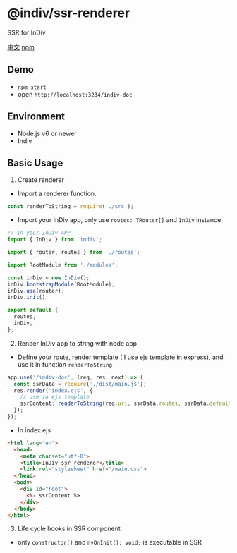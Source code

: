 # @indiv/ssr-renderer

SSR for InDiv

[中文](https://dimalilongji.github.io/indiv-doc/ssr)
[npm](https://www.npmjs.com/package/@indiv/ssr-renderer)

## Demo
  - `npm start`
  - open `http://localhost:3234/indiv-doc`

## Environment

  - Node.js v6 or newer
  - Indiv 

## Basic Usage

1. Create renderer

  - Import a renderer function.

  ```typescript
  const renderToString = require('./src');
  ```

  - Import your InDiv app, only use `routes: TRouter[]` and `InDiv` instance

  ```typescript
  // in your InDiv APP
  import { InDiv } from 'indiv';

  import { router, routes } from './routes';

  import RootModule from './modules';

  const inDiv = new InDiv();
  inDiv.bootstrapModule(RootModule);
  inDiv.use(router);
  inDiv.init();

  export default {
    routes,
    inDiv,
  };
  ```

2. Render InDiv app to string with node app
  
  - Define your route, render template ( I use ejs template in express), and use it in function `renderToString`

  ```typescript
  app.use('/indiv-doc', (req, res, next) => {
    const ssrData = require('./dist/main.js');
    res.render('index.ejs', {
      // use in ejs template
      ssrContent: renderToString(req.url, ssrData.routes, ssrData.default.inDiv),
    });
  });
  ```

  - In index.ejs

  ```html
  <html lang="en">
    <head>
      <meta charset="utf-8">
      <title>InDiv ssr renderer</title>
      <link rel="stylesheet" href="/main.css">
    </head>
    <body>
      <div id="root">
        <%- ssrContent %>
      </div>
    </body>
  </html>
  ```

3. Life cycle hooks in SSR component

  - only `constructor()` and `nvOnInit(): void;` is executable in SSR
